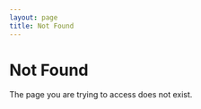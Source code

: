 ```yaml
---
layout: page
title: Not Found
---
```


# Not Found

The page you are trying to access does not exist.